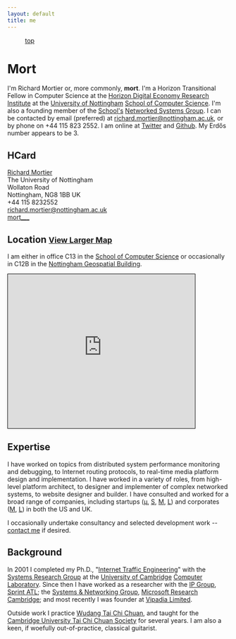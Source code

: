 ```yaml
---
layout: default
title: me
---
```


<div class="magellan-container" data-magellan-expedition="fixed">
  <dl class="sub-nav">
    <dd data-magellan-arrival="top"><a href="#top">top</a></dd>
  </dl>
</div>

<h1 data-magellan-destination="top" id="top">Mort</h1>

I'm Richard Mortier or, more commonly, **mort**. I'm a Horizon Transitional Fellow in Computer Science at the [Horizon Digital Economy Research Institute][horizon] at the [University of Nottingham][nottingham] [School of Computer Science][cs]. I'm also a founding member of the [School's][cs] [Networked Systems Group][nsg]. I can be contacted by email (preferred) at [richard.mortier@nottingham.ac.uk][email], or by phone on +44 115 823 2552. I am online at [Twitter][] and [Github][]. My Erdős number appears to be 3.

[horizon]: https://www.horizon.ac.uk/
[nottingham]: http://www.nottingham.ac.uk/
[cs]: http://www.cs.nott.ac.uk/
[nsg]: http://nsg.cs.nott.ac.uk/

## HCard

<div id="hcard-Richard-Mortier" class="vcard">
  <a class="url fn" href="http://mort.io/">Richard Mortier</a>
  <div class="org">The University of Nottingham</div>
  <div class="adr">
    <div class="street-address">Wollaton Road</div>
    <span class="locality">Nottingham</span>,
    <span class="postal-code">NG8 1BB</span>
    <span class="country-name">UK</span>
  </div>
  <div class="tel">+44 115 8232552</div>
  <a class="email" href="mailto:richard.mortier@nottingham.ac.uk">
    richard.mortier@nottingham.ac.uk
  </a>
  <br />
  <a class="skype" href="skype:mort___">mort___</a>
</div>

## Location <small><a href="http://www.openstreetmap.org/?mlat=52.95344&amp;mlon=-1.18752#map=17/52.95344/-1.18752&amp;layers=N">View Larger Map</a></small>

I am either in office C13 in the [School of Computer Science][cs] or occasionally in C12B in the [Nottingham Geospatial Building][map].

<iframe width="425" height="350" frameborder="0" scrolling="no" marginheight="0" marginwidth="0" style="border: 1px solid black" src="http://www.openstreetmap.org/export/embed.html?bbox=-1.189892292022705%2C52.951346405967776%2C-1.1851394176483154%2C52.95552844308856&amp;layer=mapnik&amp;marker=52.95343747507741%2C-1.1875158548355103"> </iframe> <br />


[email]: mailto:richard.mortier@nottingham.ac.uk
[map]: uk/maps?q=Horizon&hl=en&sll=52.951846,-1.183863&sspn=0.011002,0.017724&t=k&hq=Horizon&z=16
[twitter]: http://twitter.com/mort___
[github]: http://github.com/mor1
[linkedin]: http://linkedin.com/in/richardmortier
[facebook]: http://facebook.com/richard.mortier
[cardcloud]: http://cardcloud.com/mort
[about.me]: http://about.me/mort

## Expertise

I have worked on topics from distributed system performance monitoring and debugging, to Internet routing protocols, to real-time media platform design and implementation. I have worked in a variety of roles, from high-level platform architect, to designer and implementer of complex networked systems, to website designer and builder. I have consulted and worked for a broad range of companies, including startups ([&mu;][vipadia], [S][camrivox], [M][cplane], [L][alertme]) and corporates ([M][sprint], [L][microsoft]) in both the US and UK.

I occasionally undertake consultancy and selected development work -- [contact me](mailto:richard.mortier@nottingham.ac.uk?subject=%5Bwebsite%20enquiry%5D) if desired.

[vipadia]: http://vipadia.com/
[camrivox]: http://camrivox.com/
[cplane]: http://cplane.com/
[alertme]: http://alertme.com/
[sprint]: http://sprint.com/
[microsoft]: http://microsoft.com/

## Background

In 2001 I completed my Ph.D., "[Internet Traffic Engineering][phd]" with the [Systems Research Group][srg] at the [University of Cambridge][ucam] [Computer Laboratory][cucl]. Since then I have worked as a researcher with the [IP Group][ipgroup], [Sprint ATL][atl]; the [Systems &amp; Networking Group][camsys], [Microsoft Research Cambridge][msrc]; and most recently I was founder at [Vipadia Limited][vipadia].

[phd]: http://www.cl.cam.ac.uk/techreports/UCAM-CL-TR-532.pdf
[srg]: http://www.cl.cam.ac.uk/research/srg/netos/
[ucam]: http://www.cam.ac.uk/
[cucl]: http://www.cl.cam.ac.uk/
[ipgroup]: http://www.sprintlabs.com/ipgroup.html
[atl]: http://www.sprintlabs.com/
[camsys]: http://research.microsoft.com/en-us/groups/camsys/default.aspx
[msrc]: http://research.microsoft.com/en-us/labs/cambridge/default.aspx
[vipadia]: http://vipadia.com/

Outside work I practice [Wudang Tai Chi Chuan][wudang], and taught for the [Cambridge University Tai Chi Chuan Society][cutccs] for several years. I am also a keen, if woefully out-of-practice, classical guitarist.

[wudang]: http://www.taichichuan.co.uk/
[cutccs]: http://www.srcf.ucam.org/cutccs/
